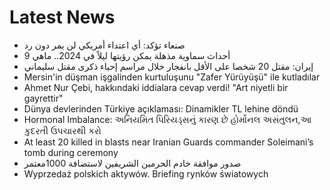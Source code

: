 # Latest News
-  صنعاء تؤكد: أي اعتداء أمريكي لن يمر دون رد
-  9 أحداث سماوية مذهلة يمكن رؤيتها ليلاً في 2024.. ماهي
-  إيران: مقتل 20 شخصا على الأقل بانفجار خلال مراسم إحياء ذكرى مقتل سليماني
-  Mersin'in düşman işgalinden kurtuluşunu "Zafer Yürüyüşü" ile kutladılar
-  Ahmet Nur Çebi, hakkındaki iddialara cevap verdi! "Art niyetli bir gayrettir"
-  Dünya devlerinden Türkiye açıklaması: Dinamikler TL lehine döndü
-  Hormonal Imbalance: અનિયમિત પિરિયડ્સનું કારણ છે હોર્મોનલ અસંતુલન,આ કુદરતી ઉપચારથી કરો
-  At least 20 killed in blasts near Iranian Guards commander Soleimani’s tomb during ceremony
-  ‎صدور موافقة خادم الحرمين الشريفين لاستضافة 1000معتمر
-  Wyprzedaż polskich aktywów. Briefing rynków światowych

